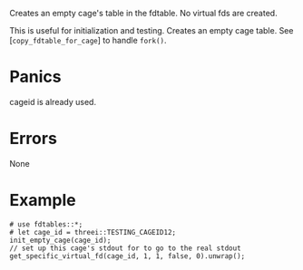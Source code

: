 Creates an empty cage's table in the fdtable.  No virtual fds are created.

This is useful for initialization and testing.  Creates an empty cage table.
See [`copy_fdtable_for_cage`] to handle `fork()`.

# Panics
  cageid is already used.

# Errors
  None

# Example
```
# use fdtables::*;
# let cage_id = threei::TESTING_CAGEID12;
init_empty_cage(cage_id);
// set up this cage's stdout for to go to the real stdout
get_specific_virtual_fd(cage_id, 1, 1, false, 0).unwrap();
```
